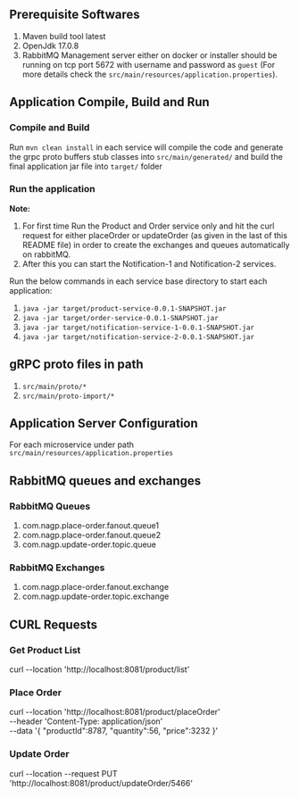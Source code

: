 ## Prerequisite Softwares
1. Maven build tool latest
2. OpenJdk 17.0.8
3. RabbitMQ Management server either on docker or installer should be running on tcp port 
5672 with username and password as `guest` (For more details check the `src/main/resources/application.properties`).

## Application Compile, Build and Run

### Compile and Build
Run `mvn clean install` in each service will compile the code and generate the 
grpc proto buffers stub classes into ``src/main/generated/`` and build the 
final application jar file into `target/` folder

### Run the application
**Note:** 
1. For first time Run the Product and Order service only and hit the curl request for either placeOrder or updateOrder (as given in the last of this README file)
in order to create the exchanges and queues automatically on rabbitMQ. 
2. After this you can start the Notification-1 and Notification-2 services.

Run the below commands in each service base directory to start each application:
1. `java -jar target/product-service-0.0.1-SNAPSHOT.jar`
2. `java -jar target/order-service-0.0.1-SNAPSHOT.jar`
3. `java -jar target/notification-service-1-0.0.1-SNAPSHOT.jar`
4. `java -jar target/notification-service-2-0.0.1-SNAPSHOT.jar`



## gRPC proto files in path
1. `src/main/proto/*`
2. `src/main/proto-import/*`

## Application Server Configuration
For each microservice under path `src/main/resources/application.properties`

## RabbitMQ queues and exchanges

### RabbitMQ Queues
1. com.nagp.place-order.fanout.queue1
2. com.nagp.place-order.fanout.queue2
3. com.nagp.update-order.topic.queue

### RabbitMQ Exchanges
1. com.nagp.place-order.fanout.exchange
2. com.nagp.update-order.topic.exchange

## CURL Requests

### Get Product List
curl --location 'http://localhost:8081/product/list'

### Place Order
curl --location 'http://localhost:8081/product/placeOrder' \
--header 'Content-Type: application/json' \
--data '{
"productId":8787,
"quantity":56,
"price":3232
}'
### Update Order
curl --location --request PUT 'http://localhost:8081/product/updateOrder/5466'